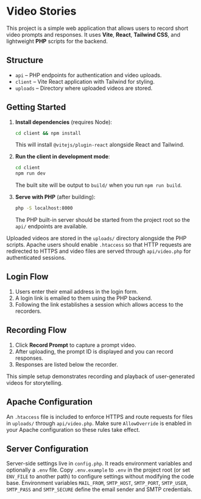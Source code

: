 # Video Stories

This project is a simple web application that allows users to record short video prompts and responses. It uses **Vite**, **React**, **Tailwind CSS**, and lightweight **PHP** scripts for the backend.

## Structure

- `api` – PHP endpoints for authentication and video uploads.
- `client` – Vite React application with Tailwind for styling.
- `uploads` – Directory where uploaded videos are stored.

## Getting Started

1. **Install dependencies** (requires Node):
   ```bash
   cd client && npm install
   ```
   This will install `@vitejs/plugin-react` alongside React and Tailwind.
2. **Run the client in development mode**:
   ```bash
   cd client
   npm run dev
   ```
   The built site will be output to `build/` when you run `npm run build`.
3. **Serve with PHP** (after building):
   ```bash
   php -S localhost:8000
   ```

   The PHP built-in server should be started from the project root so the `api/`
   endpoints are available.

Uploaded videos are stored in the `uploads/` directory alongside the PHP scripts.
Apache users should enable `.htaccess` so that HTTP requests are redirected to HTTPS and video files are served through `api/video.php` for authenticated sessions.

## Login Flow

1. Users enter their email address in the login form.
2. A login link is emailed to them using the PHP backend.
3. Following the link establishes a session which allows access to the recorders.

## Recording Flow

1. Click **Record Prompt** to capture a prompt video.
2. After uploading, the prompt ID is displayed and you can record responses.
3. Responses are listed below the recorder.

This simple setup demonstrates recording and playback of user-generated videos for storytelling.

## Apache Configuration

An `.htaccess` file is included to enforce HTTPS and route requests for files in
`uploads/` through `api/video.php`. Make sure `AllowOverride` is enabled in your
Apache configuration so these rules take effect.

## Server Configuration

Server-side settings live in `config.php`. It reads environment variables and
optionally a `.env` file. Copy `.env.example` to `.env` in the project root (or
set `ENV_FILE` to another path) to configure settings without modifying the code
base. Environment variables `MAIL_FROM`, `SMTP_HOST`, `SMTP_PORT`, `SMTP_USER`,
`SMTP_PASS` and `SMTP_SECURE` define the email sender and SMTP credentials.
